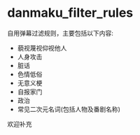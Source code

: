 # danmaku_filter_rules
自用弹幕过滤规则，主要包括以下内容:

- 藐视蔑视仰视他人
- 人身攻击
- 脏话
- 色情低俗
- 无意义梗
- 自报家门
- 政治
- 常见二次元名词(包括人物及番剧名称)

欢迎补充
